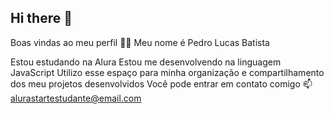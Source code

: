 ## Hi there 👋

Boas vindas ao meu perfil 💙💙
Meu nome é Pedro Lucas Batista

Estou estudando na Alura
Estou me desenvolvendo na linguagem JavaScript
Utilizo esse espaço para minha organização e compartilhamento dos meu projetos desenvolvidos
Você pode entrar em contato comigo 📫
alurastartestudante@email.com
